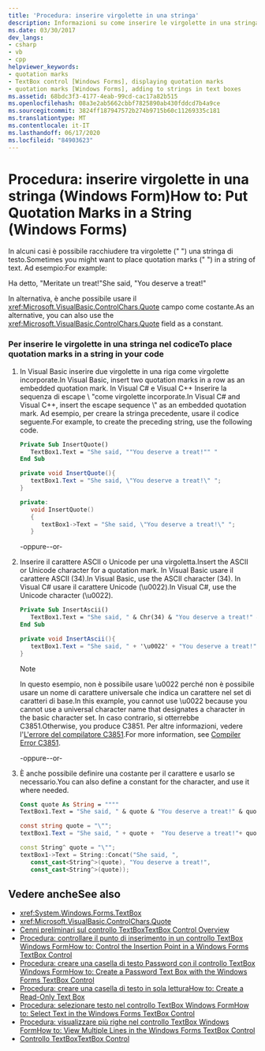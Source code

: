 ```yaml
---
title: 'Procedura: inserire virgolette in una stringa'
description: Informazioni su come inserire le virgolette in una stringa di testo. Viene inoltre illustrato come utilizzare il campo quote come costante.
ms.date: 03/30/2017
dev_langs:
- csharp
- vb
- cpp
helpviewer_keywords:
- quotation marks
- TextBox control [Windows Forms], displaying quotation marks
- quotation marks [Windows Forms], adding to strings in text boxes
ms.assetid: 68bdc3f3-4177-4eab-99cd-cac17a82b515
ms.openlocfilehash: 08a3e2ab5662cbbf7825890ab430fddcd7b4a9ce
ms.sourcegitcommit: 3824ff187947572b274b9715b60c11269335c181
ms.translationtype: MT
ms.contentlocale: it-IT
ms.lasthandoff: 06/17/2020
ms.locfileid: "84903623"
---
```

# <a name="how-to-put-quotation-marks-in-a-string-windows-forms"></a><span data-ttu-id="3ef50-104">Procedura: inserire virgolette in una stringa (Windows Form)</span><span class="sxs-lookup"><span data-stu-id="3ef50-104">How to: Put Quotation Marks in a String (Windows Forms)</span></span>
<span data-ttu-id="3ef50-105">In alcuni casi è possibile racchiudere tra virgolette (" ") una stringa di testo.</span><span class="sxs-lookup"><span data-stu-id="3ef50-105">Sometimes you might want to place quotation marks (" ") in a string of text.</span></span> <span data-ttu-id="3ef50-106">Ad esempio:</span><span class="sxs-lookup"><span data-stu-id="3ef50-106">For example:</span></span>  
  
 <span data-ttu-id="3ef50-107">Ha detto, "Meritate un treat!"</span><span class="sxs-lookup"><span data-stu-id="3ef50-107">She said, "You deserve a treat!"</span></span>  
  
 <span data-ttu-id="3ef50-108">In alternativa, è anche possibile usare il <xref:Microsoft.VisualBasic.ControlChars.Quote> campo come costante.</span><span class="sxs-lookup"><span data-stu-id="3ef50-108">As an alternative, you can also use the <xref:Microsoft.VisualBasic.ControlChars.Quote> field as a constant.</span></span>  
  
### <a name="to-place-quotation-marks-in-a-string-in-your-code"></a><span data-ttu-id="3ef50-109">Per inserire le virgolette in una stringa nel codice</span><span class="sxs-lookup"><span data-stu-id="3ef50-109">To place quotation marks in a string in your code</span></span>  
  
1. <span data-ttu-id="3ef50-110">In Visual Basic inserire due virgolette in una riga come virgolette incorporate.</span><span class="sxs-lookup"><span data-stu-id="3ef50-110">In Visual Basic, insert two quotation marks in a row as an embedded quotation mark.</span></span> <span data-ttu-id="3ef50-111">In Visual C# e Visual C++ Inserire la sequenza di escape \\ "come virgolette incorporate.</span><span class="sxs-lookup"><span data-stu-id="3ef50-111">In Visual C# and Visual C++, insert the escape sequence \\" as an embedded quotation mark.</span></span> <span data-ttu-id="3ef50-112">Ad esempio, per creare la stringa precedente, usare il codice seguente.</span><span class="sxs-lookup"><span data-stu-id="3ef50-112">For example, to create the preceding string, use the following code.</span></span>  
  
    ```vb  
    Private Sub InsertQuote()  
       TextBox1.Text = "She said, ""You deserve a treat!"" "  
    End Sub  
    ```  
  
    ```csharp  
    private void InsertQuote(){  
       textBox1.Text = "She said, \"You deserve a treat!\" ";  
    }  
    ```  
  
    ```cpp  
    private:  
       void InsertQuote()  
       {  
          textBox1->Text = "She said, \"You deserve a treat!\" ";  
       }  
    ```  
  
     <span data-ttu-id="3ef50-113">-oppure-</span><span class="sxs-lookup"><span data-stu-id="3ef50-113">-or-</span></span>  
  
2. <span data-ttu-id="3ef50-114">Inserire il carattere ASCII o Unicode per una virgoletta.</span><span class="sxs-lookup"><span data-stu-id="3ef50-114">Insert the ASCII or Unicode character for a quotation mark.</span></span> <span data-ttu-id="3ef50-115">In Visual Basic usare il carattere ASCII (34).</span><span class="sxs-lookup"><span data-stu-id="3ef50-115">In Visual Basic, use the ASCII character (34).</span></span> <span data-ttu-id="3ef50-116">In Visual C# usare il carattere Unicode (\u0022).</span><span class="sxs-lookup"><span data-stu-id="3ef50-116">In Visual C#, use the Unicode character (\u0022).</span></span>  
  
    ```vb  
    Private Sub InsertAscii()  
       TextBox1.Text = "She said, " & Chr(34) & "You deserve a treat!" & Chr(34)  
    End Sub  
    ```  
  
    ```csharp  
    private void InsertAscii(){  
       textBox1.Text = "She said, " + '\u0022' + "You deserve a treat!" + '\u0022';  
    }  
    ```  
  
    > [!NOTE]
    > <span data-ttu-id="3ef50-117">In questo esempio, non è possibile usare \u0022 perché non è possibile usare un nome di carattere universale che indica un carattere nel set di caratteri di base.</span><span class="sxs-lookup"><span data-stu-id="3ef50-117">In this example, you cannot use \u0022 because you cannot use a universal character name that designates a character in the basic character set.</span></span> <span data-ttu-id="3ef50-118">In caso contrario, si otterrebbe C3851.</span><span class="sxs-lookup"><span data-stu-id="3ef50-118">Otherwise, you produce C3851.</span></span> <span data-ttu-id="3ef50-119">Per altre informazioni, vedere l'[L'errore del compilatore C3851](/cpp/error-messages/compiler-errors-2/compiler-error-c3851).</span><span class="sxs-lookup"><span data-stu-id="3ef50-119">For more information, see [Compiler Error C3851](/cpp/error-messages/compiler-errors-2/compiler-error-c3851).</span></span>  
  
     <span data-ttu-id="3ef50-120">-oppure-</span><span class="sxs-lookup"><span data-stu-id="3ef50-120">-or-</span></span>  
  
3. <span data-ttu-id="3ef50-121">È anche possibile definire una costante per il carattere e usarlo se necessario.</span><span class="sxs-lookup"><span data-stu-id="3ef50-121">You can also define a constant for the character, and use it where needed.</span></span>  
  
    ```vb  
    Const quote As String = """"  
    TextBox1.Text = "She said, " & quote & "You deserve a treat!" & quote  
    ```  
  
    ```csharp  
    const string quote = "\"";  
    textBox1.Text = "She said, " + quote +  "You deserve a treat!"+ quote ;  
    ```  
  
    ```cpp  
    const String^ quote = "\"";  
    textBox1->Text = String::Concat("She said, ",  
       const_cast<String^>(quote), "You deserve a treat!",  
       const_cast<String^>(quote));  
    ```  
  
## <a name="see-also"></a><span data-ttu-id="3ef50-122">Vedere anche</span><span class="sxs-lookup"><span data-stu-id="3ef50-122">See also</span></span>

- <xref:System.Windows.Forms.TextBox>
- <xref:Microsoft.VisualBasic.ControlChars.Quote>
- [<span data-ttu-id="3ef50-123">Cenni preliminari sul controllo TextBox</span><span class="sxs-lookup"><span data-stu-id="3ef50-123">TextBox Control Overview</span></span>](textbox-control-overview-windows-forms.md)
- [<span data-ttu-id="3ef50-124">Procedura: controllare il punto di inserimento in un controllo TextBox Windows Form</span><span class="sxs-lookup"><span data-stu-id="3ef50-124">How to: Control the Insertion Point in a Windows Forms TextBox Control</span></span>](how-to-control-the-insertion-point-in-a-windows-forms-textbox-control.md)
- [<span data-ttu-id="3ef50-125">Procedura: creare una casella di testo Password con il controllo TextBox Windows Form</span><span class="sxs-lookup"><span data-stu-id="3ef50-125">How to: Create a Password Text Box with the Windows Forms TextBox Control</span></span>](how-to-create-a-password-text-box-with-the-windows-forms-textbox-control.md)
- [<span data-ttu-id="3ef50-126">Procedura: creare una casella di testo in sola lettura</span><span class="sxs-lookup"><span data-stu-id="3ef50-126">How to: Create a Read-Only Text Box</span></span>](how-to-create-a-read-only-text-box-windows-forms.md)
- [<span data-ttu-id="3ef50-127">Procedura: selezionare testo nel controllo TextBox Windows Form</span><span class="sxs-lookup"><span data-stu-id="3ef50-127">How to: Select Text in the Windows Forms TextBox Control</span></span>](how-to-select-text-in-the-windows-forms-textbox-control.md)
- [<span data-ttu-id="3ef50-128">Procedura: visualizzare più righe nel controllo TextBox Windows Form</span><span class="sxs-lookup"><span data-stu-id="3ef50-128">How to: View Multiple Lines in the Windows Forms TextBox Control</span></span>](how-to-view-multiple-lines-in-the-windows-forms-textbox-control.md)
- [<span data-ttu-id="3ef50-129">Controllo TextBox</span><span class="sxs-lookup"><span data-stu-id="3ef50-129">TextBox Control</span></span>](textbox-control-windows-forms.md)

